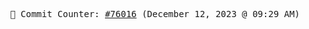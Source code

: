 <p align="center">
    <samp>
        📮 Commit Counter: <a href="https://github.com/Javascript-void0/Javascript-void0/commits/main">#76016</a> (December 12, 2023 @ 09:29 AM)
    </samp>
</p>